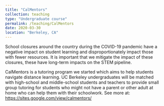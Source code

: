 ```yaml
---
title: "CalMentors"
collection: teaching
type: "Undergraduate course"
permalink: /teaching/CalMentors
date: 2020-03-30
location: "Berkeley, CA"
---
```

School closures around the country during the COVID-19 pandemic have a negative impact on student learning and disproportionately impact those with fewer resources. It is important that we mitigate the impact of these closures, these have long-term impacts on the STEM pipeline.

CalMentors is a tutoring program we started which aims to help students navigate distance learning. UC Berkeley undergraduates will be matched with high-school and middle-school students and teachers to provide small group tutoring for students who might not have a parent or other adult at home who can help them with their schoolwork. See more at: https://sites.google.com/view/calmentors/
